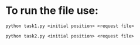# To run the file use:
``` 
python task1.py <initial position> <request file> 
```

```
python task2.py <initial position> <request file> 
```
